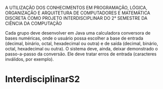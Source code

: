 A UTILIZAÇÃO DOS CONHECIMENTOS EM PROGRAMAÇÃO, LÓGICA, ORGANIZAÇÃO E
ARQUITETURA DE COMPUTADORES E MATEMÁTICA DISCRETA COMO PROJETO
INTERDISCIPLINAR DO 2° SEMESTRE DA CIÊNCIA DA COMPUTAÇÃO

Cada grupo deve desenvolver em Java uma calculadora conversora de bases numéricas, onde o
usuário possa escolher a base de entrada (decimal, binário, octal, hexadecimal ou outra) e de
saída (decimal, binário, octal, hexadecimal ou outra).
O sistema deve, ainda, deixar demonstrado o passo-a-passo da conversão.
Ele deve tratar erros de entrada (caracteres inválidos, por exemplo).
# InterdisciplinarS2
